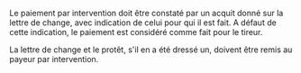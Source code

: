   
 Le paiement par intervention doit être constaté par un acquit donné sur la lettre de change, avec indication de celui pour qui il est fait. A défaut de cette indication, le paiement est considéré comme fait pour le tireur.  

  
 La lettre de change et le protêt, s'il en a été dressé un, doivent être remis au payeur par intervention.  
